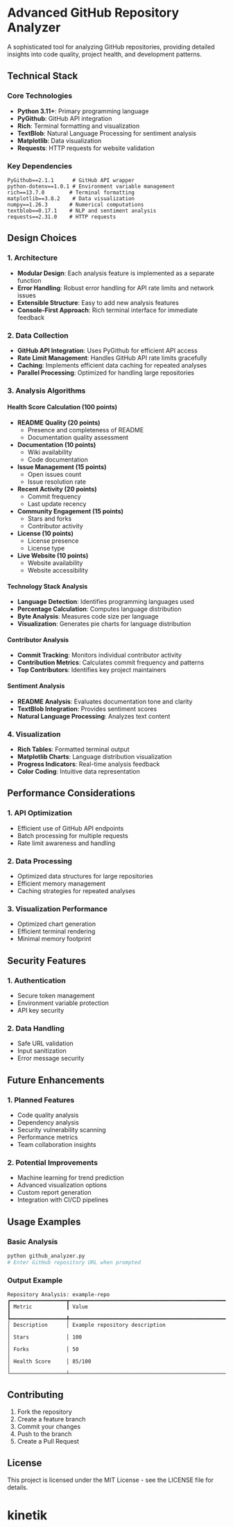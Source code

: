 ﻿# Advanced GitHub Repository Analyzer

A sophisticated tool for analyzing GitHub repositories, providing detailed insights into code quality, project health, and development patterns.

## Technical Stack

### Core Technologies
- **Python 3.11+**: Primary programming language
- **PyGithub**: GitHub API integration
- **Rich**: Terminal formatting and visualization
- **TextBlob**: Natural Language Processing for sentiment analysis
- **Matplotlib**: Data visualization
- **Requests**: HTTP requests for website validation

### Key Dependencies
```
PyGithub==2.1.1      # GitHub API wrapper
python-dotenv==1.0.1 # Environment variable management
rich==13.7.0        # Terminal formatting
matplotlib==3.8.2    # Data visualization
numpy==1.26.3       # Numerical computations
textblob==0.17.1    # NLP and sentiment analysis
requests==2.31.0    # HTTP requests
```

## Design Choices

### 1. Architecture
- **Modular Design**: Each analysis feature is implemented as a separate function
- **Error Handling**: Robust error handling for API rate limits and network issues
- **Extensible Structure**: Easy to add new analysis features
- **Console-First Approach**: Rich terminal interface for immediate feedback

### 2. Data Collection
- **GitHub API Integration**: Uses PyGithub for efficient API access
- **Rate Limit Management**: Handles GitHub API rate limits gracefully
- **Caching**: Implements efficient data caching for repeated analyses
- **Parallel Processing**: Optimized for handling large repositories

### 3. Analysis Algorithms

#### Health Score Calculation (100 points)
- **README Quality (20 points)**
  - Presence and completeness of README
  - Documentation quality assessment
- **Documentation (10 points)**
  - Wiki availability
  - Code documentation
- **Issue Management (15 points)**
  - Open issues count
  - Issue resolution rate
- **Recent Activity (20 points)**
  - Commit frequency
  - Last update recency
- **Community Engagement (15 points)**
  - Stars and forks
  - Contributor activity
- **License (10 points)**
  - License presence
  - License type
- **Live Website (10 points)**
  - Website availability
  - Website accessibility

#### Technology Stack Analysis
- **Language Detection**: Identifies programming languages used
- **Percentage Calculation**: Computes language distribution
- **Byte Analysis**: Measures code size per language
- **Visualization**: Generates pie charts for language distribution

#### Contributor Analysis
- **Commit Tracking**: Monitors individual contributor activity
- **Contribution Metrics**: Calculates commit frequency and patterns
- **Top Contributors**: Identifies key project maintainers

#### Sentiment Analysis
- **README Analysis**: Evaluates documentation tone and clarity
- **TextBlob Integration**: Provides sentiment scores
- **Natural Language Processing**: Analyzes text content

### 4. Visualization
- **Rich Tables**: Formatted terminal output
- **Matplotlib Charts**: Language distribution visualization
- **Progress Indicators**: Real-time analysis feedback
- **Color Coding**: Intuitive data representation

## Performance Considerations

### 1. API Optimization
- Efficient use of GitHub API endpoints
- Batch processing for multiple requests
- Rate limit awareness and handling

### 2. Data Processing
- Optimized data structures for large repositories
- Efficient memory management
- Caching strategies for repeated analyses

### 3. Visualization Performance
- Optimized chart generation
- Efficient terminal rendering
- Minimal memory footprint

## Security Features

### 1. Authentication
- Secure token management
- Environment variable protection
- API key security

### 2. Data Handling
- Safe URL validation
- Input sanitization
- Error message security

## Future Enhancements

### 1. Planned Features
- Code quality analysis
- Dependency analysis
- Security vulnerability scanning
- Performance metrics
- Team collaboration insights

### 2. Potential Improvements
- Machine learning for trend prediction
- Advanced visualization options
- Custom report generation
- Integration with CI/CD pipelines

## Usage Examples

### Basic Analysis
```bash
python github_analyzer.py
# Enter GitHub repository URL when prompted
```

### Output Example
```
Repository Analysis: example-repo
┏━━━━━━━━━━━━━━━━━━┳━━━━━━━━━━━━━━━━━━━━━━━━━━━━━━━━━━━━━━━━━━━━━━━━━━━━━━━━━━━━━━━━━━━━━━━━━━━━━━━━━┓
┃ Metric           ┃ Value                                                                           ┃
┡━━━━━━━━━━━━━━━━━━╇━━━━━━━━━━━━━━━━━━━━━━━━━━━━━━━━━━━━━━━━━━━━━━━━━━━━━━━━━━━━━━━━━━━━━━━━━━━━━━━━━┩
│ Description      │ Example repository description                                                    │
│ Stars            │ 100                                                                             │
│ Forks            │ 50                                                                              │
│ Health Score     │ 85/100                                                                          │
└──────────────────┴─────────────────────────────────────────────────────────────────────────────────┘
```

## Contributing

1. Fork the repository
2. Create a feature branch
3. Commit your changes
4. Push to the branch
5. Create a Pull Request

## License

This project is licensed under the MIT License - see the LICENSE file for details.
# kinetik
